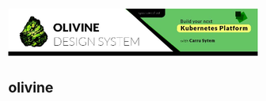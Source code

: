 ![alt text](https://github.com/olivine-design-system/olivine/blob/master/olivine_banner-01-01.jpg)

# olivine
